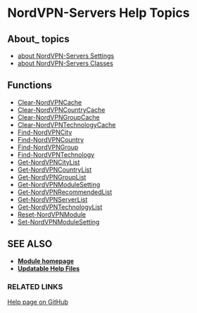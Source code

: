 ﻿
# NordVPN-Servers Help Topics

## About_ topics

- [about NordVPN-Servers Settings](./about_NordVPN-Servers_Settings.md)
- [about NordVPN-Servers Classes](./about_NordVPN-Servers_Classes.md)

## Functions

- [Clear-NordVPNCache](./Clear-NordVPNCache.md)
- [Clear-NordVPNCountryCache](./Clear-NordVPNCountryCache.md)
- [Clear-NordVPNGroupCache](./Clear-NordVPNGroupCache.md)
- [Clear-NordVPNTechnologyCache](./Clear-NordVPNTechnologyCache.md)
- [Find-NordVPNCity](./Find-NordVPNCity.md)
- [Find-NordVPNCountry](./Find-NordVPNCountry.md)
- [Find-NordVPNGroup](./Find-NordVPNGroup.md)
- [Find-NordVPNTechnology](./Find-NordVPNTechnology.md)
- [Get-NordVPNCityList](./Get-NordVPNCityList.md)
- [Get-NordVPNCountryList](./Get-NordVPNCountryList.md)
- [Get-NordVPNGroupList](./Get-NordVPNGroupList.md)
- [Get-NordVPNModuleSetting](./Get-NordVPNModuleSetting.md)
- [Get-NordVPNRecommendedList](./Get-NordVPNRecommendedList.md)
- [Get-NordVPNServerList](./Get-NordVPNServerList.md)
- [Get-NordVPNTechnologyList](./Get-NordVPNTechnologyList.md)
- [Reset-NordVPNModule](./Reset-NordVPNModule.md)
- [Set-NordVPNModuleSetting](./Set-NordVPNModuleSetting.md)

## SEE ALSO

- **[Module homepage](../README.md)**
- **[Updatable Help Files](https://thefreeman193.github.io/NordVPN-Servers/UpdatableHelp/index.html)**

### RELATED LINKS

[Help page on GitHub](https://github.com/TheFreeman193/NordVPN-Servers/blob/master/docs/INDEX.md)
